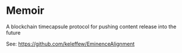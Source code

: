 # Memoir
A blockchain timecapsule protocol for pushing content release into the future

See: https://github.com/keleffew/EminenceAlignment
